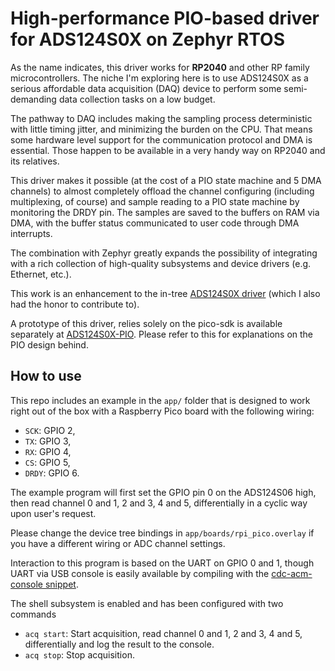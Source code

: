 # High-performance PIO-based driver for ADS124S0X on Zephyr RTOS

As the name indicates, this driver works for **RP2040** and other RP family
microcontrollers. The niche I'm exploring here is to use ADS124S0X as a serious
affordable data acquisition (DAQ) device to perform some semi-demanding data
collection tasks on a low budget.

The pathway to DAQ includes making the sampling process deterministic with
little timing jitter, and minimizing the burden on the CPU. That means some
hardware level support for the communication protocol and DMA is essential.
Those happen to be available in a very handy way on RP2040 and its relatives.

This driver makes it possible (at the cost of a PIO state machine and 5 DMA
    channels) to almost completely offload the channel configuring
(including multiplexing, of course) and sample reading to a PIO state machine
by monitoring the DRDY pin. The samples are saved to the buffers on RAM via
DMA, with the buffer status communicated to user code through DMA interrupts.

The combination with Zephyr greatly expands the possibility of integrating with
a rich collection of high-quality subsystems and device drivers (e.g. Ethernet,
        etc.).

This work is an enhancement to the in-tree [ADS124S0X
driver](https://docs.zephyrproject.org/latest/build/dts/api/bindings/adc/ti%2Cads124s06.html)
(which I also had the honor to contribute to).

A prototype of this driver, relies solely on the pico-sdk is available
separately at [ADS124S0X-PIO](https://github.com/TerryGeng/ADS124S0X-PIO).
Please refer to this for explanations on the PIO design behind.

## How to use

This repo includes an example in the `app/` folder that is designed to work
right out of the box with a Raspberry Pico board with the following wiring:
 - `SCK`: GPIO 2,
 - `TX`: GPIO 3,
 - `RX`: GPIO 4,
 - `CS`: GPIO 5,
 - `DRDY`: GPIO 6.

The example program will first set the GPIO pin 0 on the ADS124S06 high, then
read channel 0 and 1, 2 and 3, 4 and 5, differentially in a cyclic way upon
user's request.

Please change the device tree bindings in `app/boards/rpi_pico.overlay` if you
have a different wiring or ADC channel settings.

Interaction to this program is based on the UART on GPIO 0 and 1, though UART
via USB console is easily available by compiling with the [cdc-acm-console
snippet](https://docs.zephyrproject.org/latest/snippets/cdc-acm-console/README.html).

The shell subsystem is enabled and has been configured with two commands
 - `acq start`: Start acquisition, read channel 0 and 1, 2 and 3, 4 and 5,
 differentially and log the result to the console.
 - `acq stop`: Stop acquisition.
